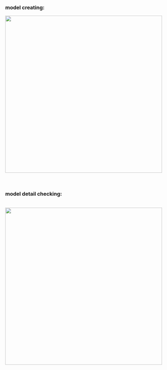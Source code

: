 
### model creating:<br>
<img width="500" src= "model or data base in django.JPG"/>
<br><br>
<br>

### model detail checking:

<br>
<img width="500" src= "model detail check.JPG"/>